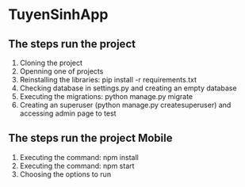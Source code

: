 # TuyenSinhApp
## The steps run the project
1. Cloning the project
2. Openning one of projects
3. Reinstalling the libraries: pip install -r requirements.txt
4. Checking database in settings.py and creating an empty database
5. Executing the migrations: python manage.py migrate
6. Creating an superuser (python manage.py createsuperuser) and accessing admin page to test

## The steps run the project Mobile
1. Executing the command: npm install
2. Executing the command: npm start
3. Choosing the options to run
